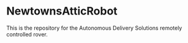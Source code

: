 # NewtownsAtticRobot
This is the repository for the Autonomous Delivery Solutions remotely controlled rover.
